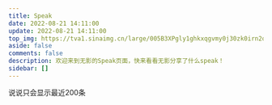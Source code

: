 ```yaml
---
title: Speak
date: 2022-08-21 14:11:00
update: 2022-08-21 14:11:00
top_img: https://tva1.sinaimg.cn/large/005B3XPgly1ghkxqgvmy0j30zk0irn2q.jpg
aside: false
comments: false
description: 欢迎来到无影的Speak页面，快来看看无影分享了什么speak！
sidebar: []
---
```

<link rel="stylesheet" href="https://blog.wyblog1.tk/ispeak/bb.css"/>
<script src="https://blog.wyblog1.tk/ispeak/bb.js"></script>

<div id="bibi">
<div class="bb-info"></div>
<div id="bb-main"></div>
</div>
说说只会显示最近200条
